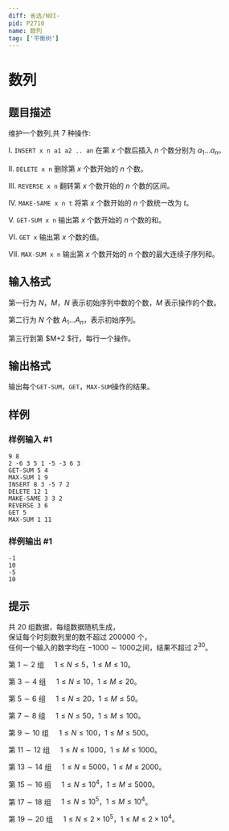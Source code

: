```yaml
---
diff: 省选/NOI-
pid: P2710
name: 数列
tag: ['平衡树']
---
```

# 数列
## 题目描述

维护一个数列,共 $7$ 种操作:

I. `INSERT x n a1 a2 .. an` 在第 $x$ 个数后插入 $n$ 个数分别为 $a_1\dots a_n$。

II. `DELETE x n` 删除第 $x$ 个数开始的 $n$ 个数。

III. `REVERSE x n` 翻转第 $x$ 个数开始的 $n$ 个数的区间。

IV. `MAKE-SAME x n t` 将第 $x$ 个数开始的 $n$ 个数统一改为 $t$。

V. `GET-SUM x n` 输出第 $x$ 个数开始的 $n$ 个数的和。

VI. `GET x` 输出第 $x$ 个数的值。

VII. `MAX-SUM x n` 输出第 $x$ 个数开始的 $n$ 个数的最大连续子序列和。
## 输入格式

第一行为 $N$，$M$，$N$ 表示初始序列中数的个数，$M$ 表示操作的个数。

第二行为 $N$ 个数 $A_1\dots A_n$，表示初始序列。

第三行到第 $M+2 $行，每行一个操作。
## 输出格式

输出每个`GET-SUM`，`GET`，`MAX-SUM`操作的结果。
## 样例

### 样例输入 #1
```
9 8
2 -6 3 5 1 -5 -3 6 3
GET-SUM 5 4
MAX-SUM 1 9
INSERT 8 3 -5 7 2
DELETE 12 1
MAKE-SAME 3 3 2
REVERSE 3 6
GET 5
MAX-SUM 1 11
```
### 样例输出 #1
```
-1
10
-5
10
```
## 提示

共 $20$ 组数据，每组数据随机生成，  
保证每个时刻数列里的数不超过 $200000$ 个，  
任何一个输入的数字均在 $-1000\sim1000$之间，结果不超过 $2^{30}$。

第 $1\sim2$ 组 $\quad1\le N\le 5$，$1\le M\le 10$。

第 $3\sim4$ 组 $\quad1\le N\le 10$，$1\le M\le 20$。

第 $5\sim6$ 组 $\quad1\le N \le 20$，$1\le M\le 50$。

第 $7\sim8$ 组 $\quad1\le N\le 50$，$1\le M\le 100$。

第 $9\sim10$ 组 $\quad1\le N\le 100$，$1\le M\le 500$。

第 $11\sim12$ 组 $\quad 1\le N\le 1000$，$1\le M\le 1000$。

第 $13\sim14$ 组 $\quad1\le N\le 5000$，$1\le M\le 2000$。

第 $15\sim16$ 组 $\quad1\le N\le 10^4$，$1\le M\le 5000$。

第 $17\sim18$ 组 $\quad1\le N\le 10^5$，$1\le M\le 10^4$。

第 $19\sim20$ 组 $\quad1\le N\le 2\times 10^5$，$1\le M\le 2\times 10^4$。
